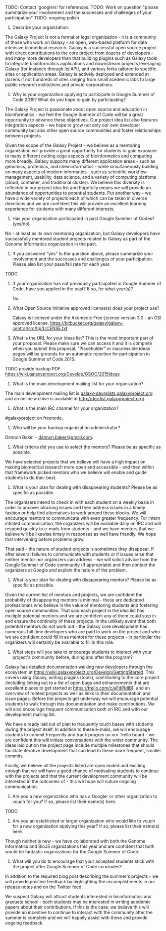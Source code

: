 TODO: Contact 'googlers' for references.
TODO: Work on question "please summarize your involvement and the successes and challenges of your participation"
TODO: ongoing polish


1. Describe your organization.

  The Galaxy Project is not a formal or legal organization - it is a community
  of those who work on Galaxy - an open, web-based platform for data intensive
  biomedical research. Galaxy is a successful open source project with direct
  contributions to the core project from dozens of developers - and many more
  developers than that building plugins such as Galaxy tools to integrate
  bioinformatics applications and downstream projects leveraging Galaxy (for
  instance through its API), and various forks tailored to specific sites or
  application areas. Galaxy is actively deployed and extended at dozens if not
  hundreds of sites ranging from small acedemic labs to large public research
  institutions and private corporations.

1. Why is your organization applying to participate in Google Summer of Code 2015? What do you hope to gain by participating?

  The Galaxy Project is passionate about open source and education in
  bioinformatics - we feel the Google Summer of Code will be a great opportunity
  to advance these objectives. Our project idea list also features integration
  aspects - we hope to grow not only our own developer community but
  also other open source communities and foster relationships between projects.

  Given the scope of the Galaxy Project - we believe as a mentoring organization
  will provide a great opportunity for students to gain exposure to many
  different cutting edge aspects of bioinformatics and computing more broadly.
  Galaxy supports many different application areas - such
  as genomics, protemics, and cheminformatics - while simultaneously building on
  many aspects of modern informatics - such as scientific workflow management,
  usability, data science, and a variety of computing platfoms (cloud,
  container, and traditional cluster). We believe this diversity is reflected in
  our project idea list and hopefully means we will provide an abundance of
  opportunities to potential students. Put another way - we have a wide variety
  of projects each of which can be taken in diverse directions and we are
  confident this will provide an excellent learning experience for students with
  many different interests.


1. Has your organization participated in past Google Summer of Codes? (yes/no)

  No - at least as its own mentoring organization, but Galaxy developers have
  successfully mentored student projects related to Galaxy as part of the Genome
  Informatics organization in the past.

1. If you answered “yes” to the question above, please summarize your involvement and the successes and challenges of your participation. Please also list your pass/fail rate for each year.

  TODO

1. If your organization has not previously participated in Google Summer of Code, have you applied in the past? If so, for what year(s)?

   No.

1. What Open Source Initiative approved license(s) does your project use?

   Galaxy is licensed under the Acemedic Free License version 3.0 - an OSI approved license. https://bitbucket.org/galaxy/galaxy-central/src/tip/LICENSE.txt

1. What is the URL for your Ideas list? This is the most important part of your proposal. Please make sure we can access it and it is complete when you submit this proposal. “Placeholder” or inaccessible ideas pages will be grounds for an automatic rejection for participation in Google Summer of Code 2015.

  TODO provide backup PDF
  https://wiki.galaxyproject.org/Develop/GSOC/2015Ideas

1. What is the main development mailing list for your organization?

  The main development mailing list is galaxy-dev@lists.galaxyproject.org and
  an online archive is available at http://dev.list.galaxyproject.org/.

1. What is the main IRC channel for your organization?

  #galaxyproject on freenode.

1. Who will be your backup organization administrator?

  Dannon Baker - dannon.baker@gmail.com.

1. What criteria did you use to select the mentors? Please be as specific as possible.

  We have selected projects that we believe will have a high impact on making
  biomedical research more open and accessible - and then within that framework
  picked mentors who we believe will enable and guide students to do their best.

1. What is your plan for dealing with disappearing students? Please be as specific as possible.

  The organizers intend to check in with each student on a weekly
  basis in order to uncover blocking issues and then address issues in
  a timely fashion or help find alternatives to work around these
  blocks. We will encourage mentors to communicate with even greater
  frequency. For intern intiated communication, the organizers will be
  available daily on IRC and will respond quickly to e-mails from
  students - and we have mentors that we believe will be likewise
  timely in responses as well have friendly. We hope that intervening
  before problems grow.

  That said - the nature of student projects is sometimes they
  disappear. If after several failures to communicate with students or
  if issues arise that neither mentor nor organizers can address - we
  will solicit advice from the Google Summer of Code community (if
  appropriate) and then contact the organizers at Google and explain
  the nature of the problem.

1. What is your plan for dealing with disappearing mentors? Please be as specific as possible.

  Given the current list of mentors and projects, we are confident the
  probablity of disappearing mentors is minimal - these are dedicated
  professionals who believe in the value of mentoring students and
  fostering open source communities. That said each project in the
  idea list has multiple potential mentors and we are confident any of
  them could step in and ensure the continuity of these projects. In
  the unlikely event that both potential mentors do not work out - the
  Galaxy core development has numerous full time developers who are
  paid to work on the project and who we are confident could fill in
  as mentors for these projects - in particular the organizers will
  certainly be available to fill in this role.

1. What steps will you take to encourage students to interact with your project's community before, during and after the program?

  Galaxy has detailed documentation walking new developers through the
  ecosystem at
  https://wiki.galaxyproject.org/Develop/GettingStarted. This covers
  using Galaxy, writing plugins (tools), contributing to the core
  project (including linking out to a list of open bugs and
  enhancements that are excellent places to get started at
  https://trello.com/c/eFdPIdIB), and an overview of related projects
  as well as links to their documentation and issue pages. Before the
  projects get underway we will encourage potential students to walk
  through this documentation and make contributions. We will also
  encourage frequent communication both on IRC and with our
  development mailing list.

  We have already laid out of plan to frequently touch bases with
  students during the project itself. In addition to these e-mails, we
  will encourage students to commit frequently and track progres on
  our Trello board - we are confident this will initiate conversations
  with the wider community. The ideas laid out on the project page
  include multiple milestones that should facilitate iterative
  development that can lead to these more frequent, smaller commits.

  Finally, we believe all the projects listed are open ended and
  exciting enough that we will have a good chance of motivating
  students to continue with the projects and that the current
  development community will be interested in the outcomes of - this
  we hope will nuture ongoing communication.

1. Are you a new organization who has a Googler or other organization to vouch for you? If so, please list their name(s) here.

  TODO

1. Are you an established or larger organization who would like to vouch for a new organization applying this year? If so, please list their name(s) here.

  Though neither is new - we have collaborated with both the Genome
  Informatics and BioJS organizations this year and are confident that
  both would be fantastic organizations for the Google Summer of Code.

1. What will you do to encourage that your accepted students stick with the project after Google Summer of Code concludes?

  In addition to the required blog post describing the summer's
  projects - we will provide positive feedback by highlighting the
  accomplishments in our release notes and on the Twitter feed.

  We suspect Galaxy will attract students interested in bioinformatics
  and graduate school - such students may be interested in writing
  acedemic papers about their contributions. If this is the case, we
  believe this will provide an incentive to continue to interact with
  the community after the summer is complete and we will happily
  assist with these and provide ongoing feedback.
